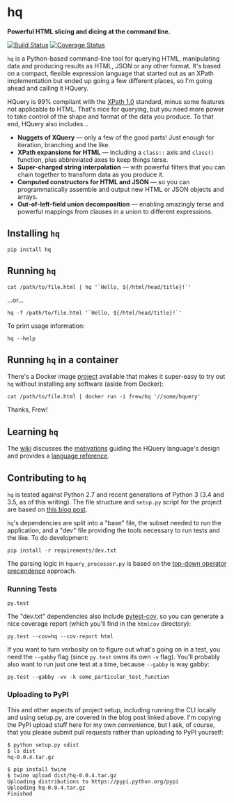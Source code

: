 # hq
**Powerful HTML slicing and dicing at the command line.**

[![Build Status](https://travis-ci.org/rbwinslow/hq.svg?branch=master)](https://travis-ci.org/rbwinslow/hq) [![Coverage Status](https://coveralls.io/repos/github/rbwinslow/hq/badge.svg?branch=master)](https://coveralls.io/github/rbwinslow/hq?branch=master)

`hq` is a Python-based command-line tool for querying HTML, manipulating data and producing results as HTML, JSON or any other format. It's based on a compact, flexible expression language that started out as an XPath implementation but ended up going a few different places, so I'm going ahead and calling it HQuery.

HQuery is 99% compliant with the [XPath 1.0](https://www.w3.org/TR/xpath/) standard, minus some features not applicable to HTML. That's nice for querying, but you need more power to take control of the shape and format of the data you produce. To that end, HQuery also includes...

* **Nuggets of XQuery** &mdash; only a few of the good parts! Just enough for iteration, branching and the like.
* **XPath expansions for HTML** &mdash; including a `class::` axis and `class()` function, plus abbreviated axes to keep things terse.
* **Super-charged string interpolation** &mdash; with powerful filters that you can chain together to transform data as you produce it.
* **Computed constructors for HTML and JSON** &mdash; so you can programmatically assemble and output new HTML or JSON objects and arrays.
* **Out-of-left-field union decomposition** &mdash; enabling amazingly terse and powerful mappings from clauses in a union to different expressions.

## Installing `hq`

    pip install hq

## Running `hq`

    cat /path/to/file.html | hq '`Hello, ${/html/head/title}!`'

...or...

    hq -f /path/to/file.html '`Hello, ${/html/head/title}!`'
    
To print usage information:

    hq --help
    
## Running `hq` in a container

There's a Docker image [project](https://github.com/frioux/hq.dkr) available that makes it super-easy to try out `hq` without installing any software (aside from Docker):

    cat /path/to/file.html | docker run -i frew/hq '//some/hquery'

Thanks, Frew!

## Learning `hq`

The [wiki](https://github.com/rbwinslow/hq/wiki) discusses the [motivations](https://github.com/rbwinslow/hq/wiki/Why-HQuery%3F) guiding the HQuery language's design and provides a [language reference](https://github.com/rbwinslow/hq/wiki/Language-Reference).

## Contributing to `hq`

`hq` is tested against Python 2.7 and recent generations of Python 3 (3.4 and 3.5, as of this writing). The file structure and `setup.py` script for the project are based on [this blog post](https://gehrcke.de/2014/02/distributing-a-python-command-line-application/).

`hq`'s dependencies are split into a "base" file, the subset needed to run the application, and a "dev" file providing the tools necessary to run tests and the like. To do development:

    pip install -r requirements/dev.txt

The parsing logic in `hquery_processor.py` is based on the [top-down operator precendence](https://www.crockford.com/javascript/tdop/tdop.html) approach.

### Running Tests

    py.test
    
The "dev.txt" dependencies also include [pytest-cov](https://pypi.python.org/pypi/pytest-cov), so you can generate a nice coverage report (which you'll find in the `htmlcov` directory):

    py.test --cov=hq --cov-report html
    
If you want to turn verbosity on to figure out what's going on in a test, you need the `--gabby` flag (since `py.test` owns its own `-v` flag). You'll probably also want to run just one test at a time, because `--gabby` is way gabby:

    py.test --gabby -vv -k some_particular_test_function

### Uploading to PyPI

This and other aspects of project setup, including running the CLI locally and using setup.py, are covered in the blog post linked above. I'm copying the PyPI upload stuff here for my own convenience, but I ask, of course, that you please submit pull requests rather than uploading to PyPI yourself:

    $ python setup.py sdist
    $ ls dist
    hq-0.0.4.tar.gz

    $ pip install twine
    $ twine upload dist/hq-0.0.4.tar.gz
    Uploading distributions to https://pypi.python.org/pypi
    Uploading hq-0.0.4.tar.gz
    Finished
